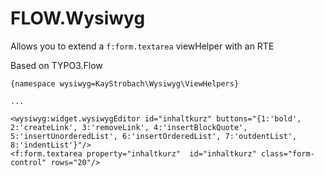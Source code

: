 # FLOW.Wysiwyg

Allows you to extend a ```f:form.textarea``` viewHelper with an RTE

Based on TYPO3.Flow

```
{namespace wysiwyg=KayStrobach\Wysiwyg\ViewHelpers}

...

<wysiwyg:widget.wysiwygEditor id="inhaltkurz" buttons="{1:'bold', 2:'createLink', 3:'removeLink', 4:'insertBlockQuote', 5:'insertUnorderedList', 6:'insertOrderedList', 7:'outdentList', 8:'indentList'}"/>
<f:form.textarea property="inhaltkurz"  id="inhaltkurz" class="form-control" rows="20"/>
```
